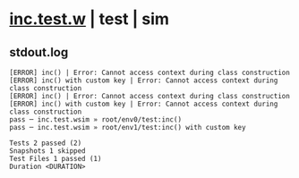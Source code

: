 # [inc.test.w](../../../../../../examples/tests/sdk_tests/counter/inc.test.w) | test | sim

## stdout.log
```log
[ERROR] inc() | Error: Cannot access context during class construction
[ERROR] inc() with custom key | Error: Cannot access context during class construction
[ERROR] inc() | Error: Cannot access context during class construction
[ERROR] inc() with custom key | Error: Cannot access context during class construction
pass ─ inc.test.wsim » root/env0/test:inc()                
pass ─ inc.test.wsim » root/env1/test:inc() with custom key

Tests 2 passed (2)
Snapshots 1 skipped
Test Files 1 passed (1)
Duration <DURATION>
```

